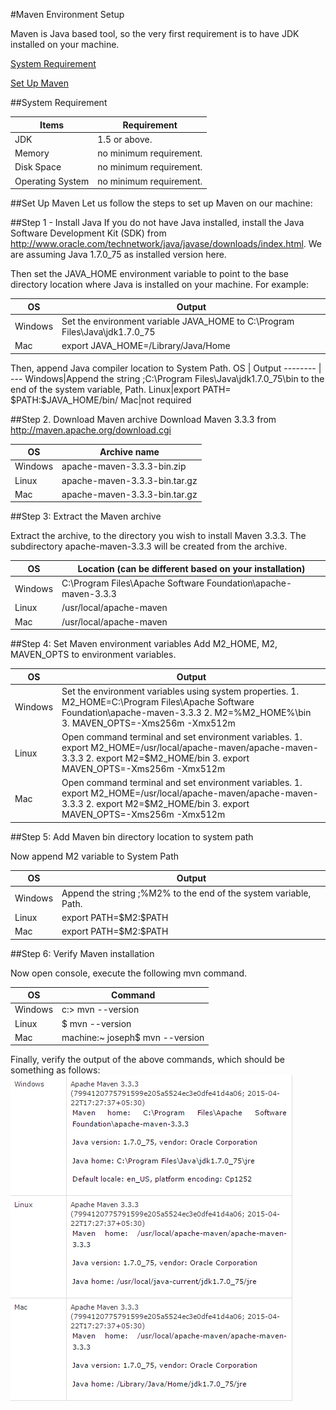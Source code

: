
#Maven Environment Setup

Maven is Java based tool, so the very first requirement is to have JDK installed on your machine.


 [<i class="icon-file"></i>System Requirement](#system-requirement)  
 
  [<i class="icon-file"></i>Set Up Maven](#set-up-maven)  
  

##System Requirement
     
 Items     | Requirement
-------- | ---
JDK|1.5 or above.
Memory|no minimum requirement.
Disk Space|	no minimum requirement.
Operating System|no minimum requirement.

  
 
##Set Up Maven
Let us follow the steps to set up Maven on our machine: 

##Step 1 - Install Java
If you do not have Java installed, install the Java Software Development Kit (SDK) from http://www.oracle.com/technetwork/java/javase/downloads/index.html. We are assuming Java 1.7.0_75 as installed version here. 

Then set the JAVA_HOME environment variable to point to the base directory location where Java is installed on your machine. For example:

 OS     | Output
-------- | ---
Windows|Set the environment variable JAVA_HOME to C:\Program Files\Java\jdk1.7.0_75
Mac|export JAVA_HOME=/Library/Java/Home


Then, append Java compiler location to System Path.
 OS     | Output
-------- | ---
Windows|Append the string ;C:\Program Files\Java\jdk1.7.0_75\bin to the end of the system variable, Path.
Linux|export PATH= \$PATH:$JAVA_HOME/bin/
Mac|not required

##Step 2. Download Maven archive
Download Maven 3.3.3 from http://maven.apache.org/download.cgi


OS     | Archive name
-------- | ---
Windows|apache-maven-3.3.3-bin.zip
Linux|apache-maven-3.3.3-bin.tar.gz
Mac|apache-maven-3.3.3-bin.tar.gz


##Step 3: Extract the Maven archive

Extract the archive, to the directory you wish to install Maven 3.3.3. The subdirectory apache-maven-3.3.3 will be created from the archive.  


 OS     | Location (can be different based on your installation)
-------- | ---
Windows|C:\Program Files\Apache Software Foundation\apache-maven-3.3.3
Linux|/usr/local/apache-maven
Mac|/usr/local/apache-maven

##Step 4: Set Maven environment variables
Add M2_HOME, M2, MAVEN_OPTS to environment variables.

 OS     | Output
-------- | ---
Windows|Set the environment variables using system properties. 1. M2_HOME=C:\Program Files\Apache Software Foundation\apache-maven-3.3.3 2. M2=%M2_HOME%\bin 3. MAVEN_OPTS=-Xms256m -Xmx512m
Linux|Open command terminal and set environment variables. 1. export M2_HOME=/usr/local/apache-maven/apache-maven-3.3.3   2. export M2=$M2_HOME/bin   3. export MAVEN_OPTS=-Xms256m -Xmx512m
Mac|Open command terminal and set environment variables. 1. export M2_HOME=/usr/local/apache-maven/apache-maven-3.3.3  2. export M2=$M2_HOME/bin  3. export MAVEN_OPTS=-Xms256m -Xmx512m


##Step 5: Add Maven bin directory location to system path

Now append M2 variable to System Path

 OS     | Output
-------- | ---
Windows|Append the string ;%M2% to the end of the system variable, Path.
Linux|export PATH=\$M2:$PATH
Mac|export PATH=\$M2:$PATH


##Step 6: Verify Maven installation

Now open console, execute the following mvn command.

 OS     | Command
-------- | ---
Windows|c:\> mvn --version
Linux|$ mvn --version
Mac|machine:~ joseph$ mvn --version


Finally, verify the output of the above commands, which should be something as follows:
![Alt text](/picture/maven_setup.png)

